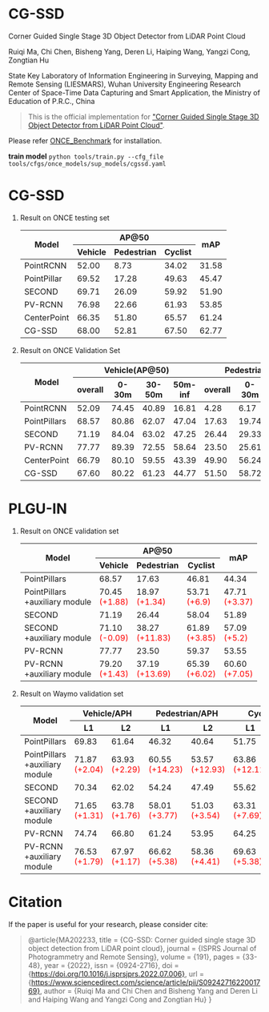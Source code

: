 # CG-SSD
Corner Guided Single Stage 3D Object Detector from LiDAR Point Cloud

Ruiqi Ma, Chi Chen, Bisheng Yang, Deren Li, Haiping Wang, Yangzi Cong, Zongtian Hu

State Key Laboratory of Information Engineering in Surveying, Mapping and Remote Sensing (LIESMARS), Wuhan University
Engineering Research Center of Space-Time Data Capturing and Smart Application, the Ministry of Education of P.R.C., China
>This is the official implementation for ["Corner Guided Single Stage 3D Object Detector from LiDAR Point Cloud"](https://arxiv.org/abs/2202.11868). 


Please refer [ONCE_Benchmark](https://github.com/PointsCoder/ONCE_Benchmark) for installation.


**train model**
``python tools/train.py --cfg_file tools/cfgs/once_models/sup_models/cgssd.yaml``
# CG-SSD
1. Result on ONCE testing set
    <table class="tg">
    <thead>
    <tr>
        <th class="tg-9wq8" rowspan="2">Model</th>
        <th class="tg-9wq8" colspan="3">AP@50</th>
        <th class="tg-9wq8" rowspan="2">mAP</th>
    </tr>
    <tr>
        <th class="tg-9wq8">Vehicle</th>
        <th class="tg-9wq8">Pedestrian</th>
        <th class="tg-9wq8">Cyclist</th>
    </tr>
    </thead>
    <tbody>
    <tr>
        <td class="tg-9wq8">PointRCNN</td>
        <td class="tg-9wq8">   52.00   </td>
        <td class="tg-9wq8">   8.73   </td>
        <td class="tg-9wq8">   34.02   </td>
        <td class="tg-9wq8">   31.58   </td>
    </tr>
    <tr>
        <td class="tg-9wq8">PointPillar</td>
        <td class="tg-9wq8">   69.52   </td>
        <td class="tg-9wq8">   17.28   </td>
        <td class="tg-9wq8">   49.63   </td>
        <td class="tg-9wq8">   45.47   </td>
    </tr>
    <tr>
        <td class="tg-9wq8">SECOND</td>
        <td class="tg-9wq8">   69.71   </td>
        <td class="tg-9wq8">   26.09   </td>
        <td class="tg-9wq8">   59.92   </td>
        <td class="tg-9wq8">   51.90   </td>
    </tr>
    <tr>
        <td class="tg-9wq8">PV-RCNN</td>
        <td class="tg-9wq8"> 76.98 </td>
        <td class="tg-9wq8">   22.66   </td>
        <td class="tg-9wq8">   61.93   </td>
        <td class="tg-9wq8">   53.85   </td>
    </tr>
    <tr>
        <td class="tg-9wq8">CenterPoint</td>
        <td class="tg-9wq8">   66.35   </td>
        <td class="tg-9wq8">   51.80   </td>
        <td class="tg-9wq8">   65.57   </td>
        <td class="tg-9wq8">   61.24   </td>
    </tr>
    <tr>
        <td class="tg-9wq8">CG-SSD</td>
        <td class="tg-9wq8">   68.00   </td>
        <td class="tg-9wq8">   52.81   </td>
        <td class="tg-9wq8">   67.50   </td>
        <td class="tg-9wq8">   62.77   </td>
    </tr>
    </tbody>
    </table>
2. Result on ONCE Validation Set
    <table class="tg">
    <thead>
    <tr>
        <th class="tg-9wq8" rowspan="2">Model</th>
        <th class="tg-9wq8" colspan="4">Vehicle(AP@50)</th>
        <th class="tg-9wq8" colspan="4">Pedestrian(AP@50)</th>
        <th class="tg-9wq8" colspan="4">Cyclist(AP@50)</th>
        <th class="tg-9wq8" rowspan="2">mAP</th>
    </tr>
    <tr>
        <th class="tg-9wq8">overall</th>
        <th class="tg-9wq8">0-30m</th>
        <th class="tg-9wq8">30-50m</th>
        <th class="tg-9wq8">50m-inf</th>
        <th class="tg-9wq8">overall</th>
        <th class="tg-9wq8">0-30m</th>
        <th class="tg-9wq8">30-50m</th>
        <th class="tg-9wq8">50m-inf</th>
        <th class="tg-9wq8">overall</th>
        <th class="tg-9wq8">0-30m</th>
        <th class="tg-9wq8">30-50m</th>
        <th class="tg-9wq8">50m-inf</th>
    </tr>
    </thead>
    <tbody>
    <tr>
        <td class="tg-9wq8">PointRCNN</td>
        <td class="tg-9wq8">   52.09   </td>
        <td class="tg-9wq8">   74.45   </td>
        <td class="tg-9wq8">   40.89   </td>
        <td class="tg-9wq8">   16.81   </td>
        <td class="tg-9wq8">   4.28   </td>
        <td class="tg-9wq8">   6.17   </td>
        <td class="tg-9wq8">   2.40   </td>
        <td class="tg-9wq8">   0.91   </td>
        <td class="tg-9wq8">   29.84   </td>
        <td class="tg-9wq8">   46.03   </td>
        <td class="tg-9wq8">   20.94   </td>
        <td class="tg-9wq8">   5.46   </td>
        <td class="tg-9wq8">   28.74   </td>
    </tr>
    <tr>
        <td class="tg-9wq8">PointPillars</td>
        <td class="tg-9wq8">   68.57   </td>
        <td class="tg-9wq8">   80.86   </td>
        <td class="tg-9wq8">   62.07   </td>
        <td class="tg-9wq8">   47.04   </td>
        <td class="tg-9wq8">   17.63   </td>
        <td class="tg-9wq8">   19.74   </td>
        <td class="tg-9wq8">   15.15   </td>
        <td class="tg-9wq8">   10.23   </td>
        <td class="tg-9wq8">   46.81   </td>
        <td class="tg-9wq8">   58.33   </td>
        <td class="tg-9wq8">   40.32   </td>
        <td class="tg-9wq8">   25.86   </td>
        <td class="tg-9wq8">   44.34   </td>
    </tr>
    <tr>
        <td class="tg-9wq8">SECOND</td>
        <td class="tg-9wq8">   71.19   </td>
        <td class="tg-9wq8">   84.04   </td>
        <td class="tg-9wq8">   63.02   </td>
        <td class="tg-9wq8">   47.25   </td>
        <td class="tg-9wq8">   26.44   </td>
        <td class="tg-9wq8">   29.33   </td>
        <td class="tg-9wq8">   24.05   </td>
        <td class="tg-9wq8">   18.05   </td>
        <td class="tg-9wq8">   58.04   </td>
        <td class="tg-9wq8">   69.96   </td>
        <td class="tg-9wq8">   52.43   </td>
        <td class="tg-9wq8">   34.61   </td>
        <td class="tg-9wq8">   51.89   </td>
    </tr>
    <tr>
        <td class="tg-9wq8">PV-RCNN</td>
        <td class="tg-9wq8">   77.77  </td>
        <td class="tg-9wq8">   89.39   </td>
        <td class="tg-9wq8">   72.55   </td>
        <td class="tg-9wq8">   58.64   </td>
        <td class="tg-9wq8">   23.50   </td>
        <td class="tg-9wq8">   25.61   </td>
        <td class="tg-9wq8">   22.84   </td>
        <td class="tg-9wq8">   17.27   </td>
        <td class="tg-9wq8">   59.37   </td>
        <td class="tg-9wq8">   71.66   </td>
        <td class="tg-9wq8">   52.58   </td>
        <td class="tg-9wq8">   36.17   </td>
        <td class="tg-9wq8">   53.55   </td>
    </tr>
    <tr>
        <td class="tg-9wq8">CenterPoint</td>
        <td class="tg-9wq8">   66.79   </td>
        <td class="tg-9wq8">   80.10   </td>
        <td class="tg-9wq8">   59.55   </td>
        <td class="tg-9wq8">   43.39   </td>
        <td class="tg-9wq8">   49.90   </td>
        <td class="tg-9wq8">   56.24   </td>
        <td class="tg-9wq8">   42.61   </td>
        <td class="tg-9wq8">   26.27   </td>
        <td class="tg-9wq8">   63.45   </td>
        <td class="tg-9wq8">   74.28   </td>
        <td class="tg-9wq8">   57.94   </td>
        <td class="tg-9wq8">   41.48   </td>
        <td class="tg-9wq8">   60.05   </td>
    </tr>
    <tr>
        <td class="tg-9wq8">CG-SSD</td>
        <td class="tg-9wq8">   67.60   </td>
        <td class="tg-9wq8">   80.22   </td>
        <td class="tg-9wq8">   61.23   </td>
        <td class="tg-9wq8">   44.77   </td>
        <td class="tg-9wq8">   51.50   </td>
        <td class="tg-9wq8">   58.72   </td>
        <td class="tg-9wq8">   43.36   </td>
        <td class="tg-9wq8">   27.76   </td>
        <td class="tg-9wq8">   65.79   </td>
        <td class="tg-9wq8">   76.27   </td>
        <td class="tg-9wq8">   60.84   </td>
        <td class="tg-9wq8">   43.35   </td>
        <td class="tg-9wq8">   61.63   </td>
    </tr>
    </tbody>
    </table>


# PLGU-IN

1. Result on ONCE validation set
    <table class="tg">
    <thead>
    <tr>
        <th class="tg-9wq8" rowspan="2">Model</th>
        <th class="tg-9wq8" colspan="3">AP@50</th>
        <th class="tg-9wq8" rowspan="2">mAP</th>
    </tr>
    <tr>
        <th class="tg-9wq8">   Vehicle   </th>
        <th class="tg-9wq8">   Pedestrian   </th>
        <th class="tg-9wq8">   Cyclist   </th>
    </tr>
    </thead>
    <tbody>
    <tr>
        <td class="tg-9wq8">PointPillars</td>
        <td class="tg-9wq8">   68.57   </td>
        <td class="tg-9wq8">   17.63   </td>
        <td class="tg-9wq8">   46.81   </td>
        <td class="tg-9wq8">   44.34   </td>
    </tr>
    <tr>
        <td class="tg-9wq8">PointPillars<br>+auxiliary module</td>
        <td class="tg-9wq8">70.45<br><span style="color:#F00">(+1.88)</td>
        <td class="tg-9wq8">18.97<br><span style="color:#F00">(+1.34)</td>
        <td class="tg-9wq8">53.71<br><span style="color:#F00">(+6.9)</td>
        <td class="tg-9wq8">47.71<br><span style="color:#F00">(+3.37)</td>
    </tr>
    <tr>
        <td class="tg-9wq8">SECOND</td>
        <td class="tg-9wq8">71.19</td>
        <td class="tg-9wq8">26.44</td>
        <td class="tg-9wq8">58.04</td>
        <td class="tg-9wq8">51.89</td>
    </tr>
    <tr>
        <td class="tg-9wq8">SECOND<br>+auxiliary module</td>
        <td class="tg-9wq8">71.10<br><span style="color:#F00">(-0.09)</td>
        <td class="tg-9wq8">38.27<br><span style="color:#F00">(+11.83)</td>
        <td class="tg-9wq8">61.89<br><span style="color:#F00">(+3.85)</td>
        <td class="tg-9wq8">57.09<br><span style="color:#F00">(+5.2)</td>
    </tr>
    <tr>
        <td class="tg-9wq8">PV-RCNN</td>
        <td class="tg-9wq8">77.77</td>
        <td class="tg-9wq8">23.50</td>
        <td class="tg-9wq8">59.37</td>
        <td class="tg-9wq8">53.55</td>
    </tr>
    <tr>
        <td class="tg-9wq8">PV-RCNN<br>+auxiliary module</td>
        <td class="tg-9wq8">79.20<br><span style="color:#F00">(+1.43)</td>
        <td class="tg-9wq8">37.19<br><span style="color:#F00">(+13.69)</td>
        <td class="tg-9wq8">65.39<br><span style="color:#F00">(+6.02)</td>
        <td class="tg-9wq8">60.60<br><span style="color:#F00">(+7.05)</td>
    </tr>
    </tbody>
    </table>
2. Result on Waymo validation set
    <table class="tg">
    <thead>
    <tr>
        <th class="tg-nrix" rowspan="2">Model</th>
        <th class="tg-nrix" colspan="2">Vehicle/APH</th>
        <th class="tg-nrix" colspan="2">Pedestrian/APH</th>
        <th class="tg-nrix" colspan="2">Cyclist/APH</th>
    </tr>
    <tr>
        <th class="tg-nrix">L1</th>
        <th class="tg-nrix">L2</th>
        <th class="tg-nrix">L1</th>
        <th class="tg-nrix">L2</th>
        <th class="tg-nrix">L1</th>
        <th class="tg-nrix">L2</th>
    </tr>
    </thead>
    <tbody>
    <tr>
        <td class="tg-nrix">PointPillars</td>
        <td class="tg-nrix">69.83</td>
        <td class="tg-nrix">61.64</td>
        <td class="tg-nrix">46.32</td>
        <td class="tg-nrix">40.64</td>
        <td class="tg-nrix">51.75</td>
        <td class="tg-nrix">49.80</td>
    </tr>
    <tr>
        <td class="tg-nrix">PointPillars<br>+auxiliary module</td>
        <td class="tg-nrix">71.87<br><span style="color:#F00">(+2.04)</td>
        <td class="tg-nrix">63.93<br><span style="color:#F00">(+2.29)</td>
        <td class="tg-nrix">60.55<br><span style="color:#F00">(+14.23)</td>
        <td class="tg-nrix">53.57<br><span style="color:#F00">(+12.93)</td>
        <td class="tg-nrix">63.86<br><span style="color:#F00">(+12.11)</td>
        <td class="tg-nrix">61.51<br><span style="color:#F00">(+11.71)</td>
    </tr>
    <tr>
        <td class="tg-nrix">SECOND</td>
        <td class="tg-nrix">70.34</td>
        <td class="tg-nrix">62.02</td>
        <td class="tg-nrix">54.24</td>
        <td class="tg-nrix">47.49</td>
        <td class="tg-nrix">55.62</td>
        <td class="tg-nrix">53.53</td>
    </tr>
    <tr>
        <td class="tg-nrix">SECOND<br>+auxiliary module</td>
        <td class="tg-nrix">71.65<br><span style="color:#F00">(+1.31)</td>
        <td class="tg-nrix">63.78<br><span style="color:#F00">(+1.76)</td>
        <td class="tg-nrix">58.01<br><span style="color:#F00">(+3.77)</td>
        <td class="tg-nrix">51.03<br><span style="color:#F00">(+3.54)</td>
        <td class="tg-nrix">63.31<br><span style="color:#F00">(+7.69)</td>
        <td class="tg-nrix">61.01<br><span style="color:#F00">(+7.48)</td>
    </tr>
    <tr>
        <td class="tg-nrix">PV-RCNN</td>
        <td class="tg-nrix">74.74</td>
        <td class="tg-nrix">66.80</td>
        <td class="tg-nrix">61.24</td>
        <td class="tg-nrix">53.95</td>
        <td class="tg-nrix">64.25</td>
        <td class="tg-nrix">61.82</td>
    </tr>
    <tr>
        <td class="tg-nrix">PV-RCNN<br>+auxiliary module</td>
        <td class="tg-nrix">76.53<br><span style="color:#F00">(+1.79)</td>
        <td class="tg-nrix">67.97<br><span style="color:#F00">(+1.17)</td>
        <td class="tg-nrix">66.62<br><span style="color:#F00">(+5.38)</td>
        <td class="tg-nrix">58.36<br><span style="color:#F00">(+4.41)</td>
        <td class="tg-nrix">69.63<br><span style="color:#F00">(+5.38)</td>
        <td class="tg-nrix">67.12<br><span style="color:#F00">(+5.3)</td>
    </tr>
    </tbody>
    </table>

# Citation
If the paper is useful for your research, please consider cite:
>@article{MA202233,
title = {CG-SSD: Corner guided single stage 3D object detection from LiDAR point cloud},
journal = {ISPRS Journal of Photogrammetry and Remote Sensing},
volume = {191},
pages = {33-48},
year = {2022},
issn = {0924-2716},
doi = {https://doi.org/10.1016/j.isprsjprs.2022.07.006},
url = {https://www.sciencedirect.com/science/article/pii/S0924271622001769},
author = {Ruiqi Ma and Chi Chen and Bisheng Yang and Deren Li and Haiping Wang and Yangzi Cong and Zongtian Hu}
}

